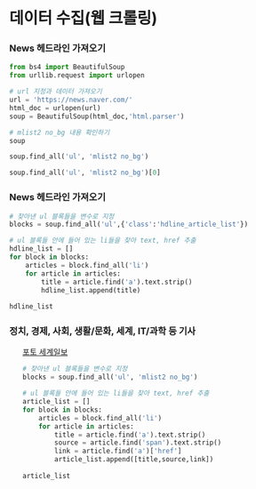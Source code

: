 # 데이터 수집(웹 크롤링)
### News 헤드라인 가져오기


```python
from bs4 import BeautifulSoup
from urllib.request import urlopen
```


```python
# url 지정과 데이터 가져오기
url = 'https://news.naver.com/'
html_doc = urlopen(url)
soup = BeautifulSoup(html_doc,'html.parser')
```


```python
# mlist2 no_bg 내용 확인하기
soup
```


```python
soup.find_all('ul', 'mlist2 no_bg')
```


```python
soup.find_all('ul', 'mlist2 no_bg')[0]
```

### News 헤드라인 가져오기


```python
# 찾아낸 ul 블록들을 변수로 지정
blocks = soup.find_all('ul',{'class':'hdline_article_list'})
```


```python
# ul 블록들 안에 들어 있는 li들을 찾아 text, href 추출
hdline_list = []
for block in blocks:
    articles = block.find_all('li')
    for article in articles:
        title = article.find('a').text.strip()
        hdline_list.append(title)
        
hdline_list
```

### 정치, 경제, 사회, 생활/문화, 세계, IT/과학 등 기사

<div class="mtype_list_wide">
  <ul class="mlist2 no_bg>"
    <li>
      <a href=",,,
      </a>
         <i class="icon_photo">포토</i>
         <span class="writing">세계일보</span>
    </li>


```python
# 찾아낸 ul 블록들을 변수로 지정
blocks = soup.find_all('ul', 'mlist2 no_bg')
```


```python
# ul 블록들 안에 들어 있는 li들을 찾아 text, href 추출
article_list = []
for block in blocks:
    articles = block.find_all('li')
    for article in articles:
        title = article.find('a').text.strip()
        source = article.find('span').text.strip()
        link = article.find('a')['href']
        article_list.append([title,source,link])
        
article_list
```


```python

```
